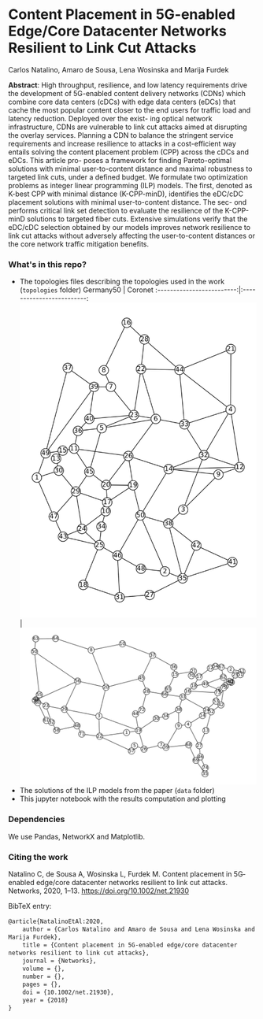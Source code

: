 # Content Placement in 5G-enabled Edge/Core Datacenter Networks Resilient to Link Cut Attacks
Carlos Natalino, Amaro de Sousa, Lena Wosinska and Marija Furdek

**Abstract**: High throughput, resilience, and low latency requirements drive the development of 5G-enabled content delivery networks (CDNs) which combine core data centers (cDCs) with edge data centers (eDCs) that cache the most popular content closer to the end users for traffic load and latency reduction. Deployed over the exist- ing optical network infrastructure, CDNs are vulnerable to link cut attacks aimed at disrupting the overlay services. Planning a CDN to balance the stringent service requirements and increase resilience to attacks in a cost-efficient way entails solving the content placement problem (CPP) across the cDCs and eDCs. This article pro- poses a framework for finding Pareto-optimal solutions with minimal user-to-content distance and maximal robustness to targeted link cuts, under a defined budget. We formulate two optimization problems as integer linear programming (ILP) models. The first, denoted as K-best CPP with minimal distance (K-CPP-minD), identifies the eDC/cDC placement solutions with minimal user-to-content distance. The sec- ond performs critical link set detection to evaluate the resilience of the K-CPP-minD solutions to targeted fiber cuts. Extensive simulations verify that the eDC/cDC selection obtained by our models improves network resilience to link cut attacks without adversely affecting the user-to-content distances or the core network traffic mitigation benefits.

### What's in this repo?

- The topologies files describing the topologies used in the work (`topologies` folder)
Germany50             |  Coronet
:-------------------------:|:-------------------------:
![Germany50](./figures/Germany50_original.svg)  |  ![Coronet Conus](./figures/Coronet_original.svg)
- The solutions of the ILP models from the paper (`data` folder)
- This jupyter notebook with the results computation and plotting

### Dependencies

We use Pandas, NetworkX and Matplotlib.

### Citing the work

Natalino C, de Sousa A, Wosinska L, Furdek  M. Content placement in 5G‐enabled edge/core datacenter networks resilient to link cut attacks. Networks, 2020, 1–13. https://doi.org/10.1002/net.21930

BibTeX entry:

```
@article{NatalinoEtAl:2020,
    author = {Carlos Natalino and Amaro de Sousa and Lena Wosinska and Marija Furdek},
    title = {Content placement in 5G‐enabled edge/core datacenter networks resilient to link cut attacks},
    journal = {Networks},
    volume = {},
    number = {},
    pages = {},
    doi = {10.1002/net.21930},
    year = {2018}
}
```